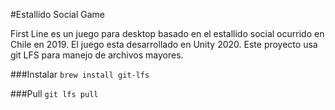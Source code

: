 #Estallido Social Game

First Line es un juego para desktop basado en el estallido social ocurrido en Chile en 2019. El juego esta desarrollado en Unity 2020. Este proyecto usa git LFS para manejo de archivos mayores.

###Instalar
`brew install git-lfs`

###Pull
`git lfs pull`
